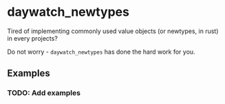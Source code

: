 # daywatch_newtypes

Tired of implementing commonly used value objects (or newtypes, in rust) in every projects?

Do not worry - `daywatch_newtypes` has done the hard work for you.

## Examples

### TODO: Add examples
